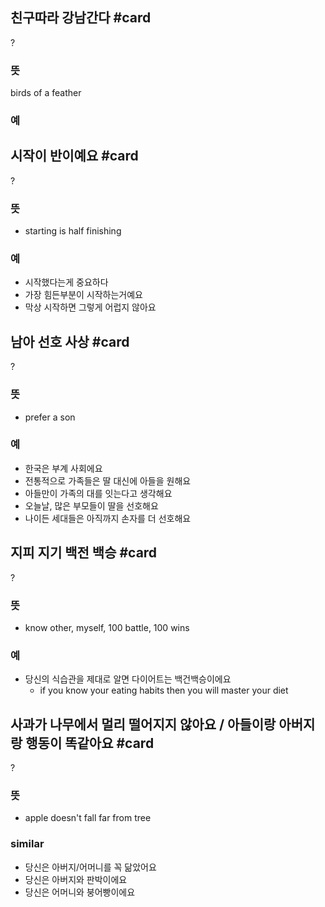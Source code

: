 ## 친구따라 강남간다 #card
?
### 뜻
birds of a feather
### 예
<!--SR:!2025-05-01,209,330-->

## 시작이 반이예요 #card
?
### 뜻
- starting is half finishing
### 예
- 시작했다는게 중요하다
- 가장 힘든부분이 시작하는거예요
- 막상 시작하면 그렇게 어럽지 않아요
<!--SR:!2025-03-11,72,280-->

## 남아 선호 사상 #card
?
### 뜻
- prefer a son
### 예
- 한국은 부계 사회에요
- 전통적으로 가족들은 딸 대신에 아들을 원해요
- 아들만이 가족의 대를 잇는다고 생각해요
- 오늘날, 많은 부모들이 딸을 선호해요
- 나이든 세대들은 아직까지 손자를 더 선호해요
<!--SR:!2025-07-26,159,278-->


## 지피 지기 백전 백승 #card
?
### 뜻
- know other, myself, 100 battle, 100 wins
### 예
- 당신의 식습관을 제대로 알면 다이어트는 백건백승이에요
	- if you know your eating habits then you will master  your diet
<!--SR:!2025-04-21,93,280-->

## 사과가 나무에서 멀리 떨어지지 않아요 / 아들이랑 아버지랑 행동이 똑같아요 #card
?
### 뜻
- apple doesn't fall far from tree
### similar
- 당신은 아버지/어머니를 꼭 닮았어요
- 당신은 아버지와 판박이에요
- 당신은 어머니와 붕어빵이에요
<!--SR:!2025-03-04,57,260-->

